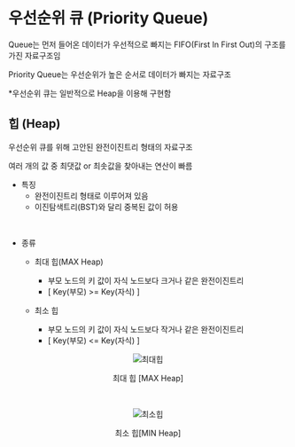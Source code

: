 # 우선순위 큐 (Priority Queue)
Queue는 먼저 들어온 데이터가 우선적으로 빠지는 FIFO(First In First Out)의 구조를 가진 자료구조임

Priority Queue는 우선순위가 높은 순서로 데이터가 빠지는 자료구조

*우선순위 큐는 일반적으로 Heap을 이용해 구현함

## 힙 (Heap)
우선순위 큐를 위해 고안된 완전이진트리 형태의 자료구조

여러 개의 값 중 최댓값 or 최솟값을 찾아내는 연산이 빠름

- 특징
  + 완전이진트리 형태로 이루어져 있음
  + 이진탐색트리(BST)와 달리 중복된 값이 허용

<br>

- 종류
  + 최대 힙(MAX Heap)
    * 부모 노드의 키 값이 자식 노드보다 크거나 같은 완전이진트리
    * [ Key(부모) >= Key(자식) ]
 
  + 최소 힙<MIN Heap>
    * 부모 노드의 키 값이 자식 노드보다 작거나 같은 완전이진트리
    * [ Key(부모) <= Key(자식) ]
 
<div align = "center">
  
  ![최대힙](https://user-images.githubusercontent.com/71704350/152285160-f3d75fe0-45ab-4535-9002-1b4516cbc2a1.png)
  
  최대 힙 [MAX Heap]
  
  <br>
  
  ![최소힙](https://user-images.githubusercontent.com/71704350/152285299-ff37cceb-11d0-4e8c-b7cc-f0bc1493b698.png)
  
  최소 힙[MIN Heap]
  
</div>

